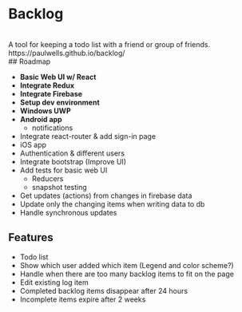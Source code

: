 # Backlog
<br>
A tool for keeping a todo list with a friend or group of friends.
<br>
https://paulwells.github.io/backlog/
<br>
## Roadmap

- <b>Basic Web UI w/ React</b>
- <b>Integrate Redux</b>
- <b>Integrate Firebase</b>
- <b>Setup dev environment</b>
- <b>Windows UWP</b>
- <b>Android app</b>
  - notifications
- Integrate react-router & add sign-in page
- iOS app
- Authentication & different users
- Integrate bootstrap (Improve UI)
- Add tests for basic web UI
  - Reducers
  - snapshot testing
- Get updates (actions) from changes in firebase data
- Update only the changing items when writing data to db
- Handle synchronous updates

## Features

- Todo list
- Show which user added which item (Legend and color scheme?)
- Handle when there are too many backlog items to fit on the page
- Edit existing log item
- Completed backlog items disappear after 24 hours
- Incomplete items expire after 2 weeks
